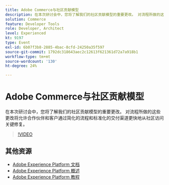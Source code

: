 ```yaml
---
title: Adobe Commerce与社区贡献模型
description: 在本次研讨会中，您将了解我们的社区贡献模型的重要更改。 对流程所做的这些更改将允许合作伙伴和客户通过简化的流程和标准化的交付渠道更快地从社区访问关键修复。
solution: Commerce
feature: Developer Tools
role: Developer, Architect
level: Experienced
kt: 9197
type: Event
exl-id: 6b07f3b8-2885-4bac-8cfd-24250a35f597
source-git-commit: 1792dc318643aec2c12613f621361d72a7a918b1
workflow-type: tm+mt
source-wordcount: '130'
ht-degree: 24%

---
```


# Adobe Commerce与社区贡献模型

在本次研讨会中，您将了解我们的社区贡献模型的重要更改。 对流程所做的这些更改将允许合作伙伴和客户通过简化的流程和标准化的交付渠道更快地从社区访问关键修复。

>[!VIDEO](https://video.tv.adobe.com/v/337766/?quality=12&learn=on&hidetitle=true)

## 其他资源

- [Adobe Experience Platform 文档](https://experienceleague.adobe.com/docs/experience-platform.html)
- [Adobe Experience Platform 概述](https://experienceleague.adobe.com/docs/experience-platform/landing/home.html?lang=zh-Hans)
- [Adobe Experience Platform 教程](https://experienceleague.adobe.com/docs/platform-learn/tutorials/overview.html?lang=en)
